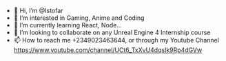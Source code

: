 - 👋 Hi, I’m @Istofar
- 👀 I’m interested in Gaming, Anime and Coding
- 🌱 I’m currently learning React, Node...
- 💞️ I’m looking to collaborate on any Unreal Engine 4 Internship course
- 📫 How to reach me +2349023463644, or through my Youtube Channel https://www.youtube.com/channel/UCt6_TxXvU4dqsIk9Rp4dGVw

<!---
Istofar/Istofar is a ✨ special ✨ repository because its `README.md` (this file) appears on your GitHub profile.
You can click the Preview link to take a look at your changes.
--->
